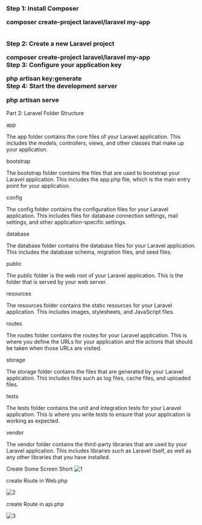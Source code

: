 <h3>
Step 1: Install Composer

composer create-project laravel/laravel my-app

<br>
Step 2: Create a new Laravel project

composer create-project laravel/laravel my-app
<br>
Step 3: Configure your application key

php artisan key:generate
<br>
Step 4: Start the development server

php artisan serve
</h3>


Part 2: Laravel Folder Structure

app

The app folder contains the core files of your Laravel application. This includes the models, controllers, views, and other classes that make up your application.

bootstrap

The bootstrap folder contains the files that are used to bootstrap your Laravel application. This includes the app.php file, which is the main entry point for your application.

config

The config folder contains the configuration files for your Laravel application. This includes files for database connection settings, mail settings, and other application-specific settings.

database

The database folder contains the database files for your Laravel application. This includes the database schema, migration files, and seed files.

public

The public folder is the web root of your Laravel application. This is the folder that is served by your web server.

resources

The resources folder contains the static resources for your Laravel application. This includes images, stylesheets, and JavaScript files.

routes

The routes folder contains the routes for your Laravel application. This is where you define the URLs for your application and the actions that should be taken when those URLs are visited.

storage

The storage folder contains the files that are generated by your Laravel application. This includes files such as log files, cache files, and uploaded files.

tests

The tests folder contains the unit and integration tests for your Laravel application. This is where you write tests to ensure that your application is working as expected.

vendor

The vendor folder contains the third-party libraries that are used by your Laravel application. This includes libraries such as Laravel itself, as well as any other libraries that you have installed.


Create Some Screen Short
![1](https://github.com/mdrianislam0or1/example-app/assets/67714964/9d4f2bf6-9fa6-413e-a88e-af90f7a526d4)


create Route in Web.php


![2](https://github.com/mdrianislam0or1/example-app/assets/67714964/a4e22666-6227-40c7-801b-ae5f0dc0bd8d)



create Route in api.php


![3](https://github.com/mdrianislam0or1/example-app/assets/67714964/e2426aa8-ee27-4a91-88c2-f01613990654)



